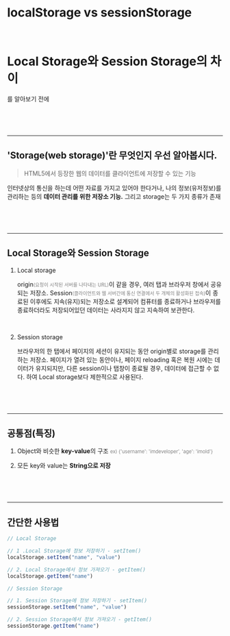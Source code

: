 # localStorage vs sessionStorage


​	

# Local Storage와 Session Storage의 차이

를 알아보기 전에 

​		

​	

---

## 'Storage(web storage)'란 무엇인지 우선 알아봅시다.

> HTML5에서 등장한 웹의 데이터를 클라이언트에 저장할 수 있는 기능

인터넷상의 통신을 하는데 어떤 자료를 가지고 있어야 한다거나, 나의 정보(유저정보)를 관리하는 등의 **데이터 관리를 위한 저장소 기능.** 그리고 storage는 두 가지 종류가 존재

​			

​			

---

## Local Storage와 Session Storage

1. Local storage

   origin<span style="color: grey; font-size:0.8em">(요청이 시작된 서버를 나타내는 URL)</span>이 같을 경우, 여러 탭과 브라우저 창에서 공유되는 저장소.  Session<span style="color: grey; font-size:0.8em">(클라이언트와 웹 서버간에 통신 연결에서 두 개체의 활성화된 접속)</span>이 종료된 이후에도 지속(유지)되는 저장소로 설계되어 컴퓨터를 종료하거나 브라우저를 종료하더라도 저장되어있던 데이터는 사라지지 않고 지속하여 보관한다.

   ​					

2. Session storage

   브라우저의 한 탭에서 페이지의 세션이 유지되는 동안 origin별로 storage를 관리하는 저장소. 페이지가 열려 있는 동안이나, 페이지 reloading 혹은 복원 시에는 데이터가 유지되지만, 다른 session이나 탭창이 종료될 경우, 데이터에 접근할 수 없다. 하여 Local storage보다 제한적으로 사용된다.

​				

​	

---

## 공통점(특징)

1. Object와 비슷한 **key-value**의 구조 <span style="color: grey; font-size:0.8em">ex) {'username': 'imdeveloper', 'age': 'imold'}</span>

2. 모든 key와 value는 **String으로 저장**

​			

​			

---

## 간단한 사용법

```javascript
// Local Storage

// 1 .Local Storage에 정보 저장하기 - setItem()
localStorage.setItem("name", "value")

// 2. Local Storage에서 정보 가져오기 - getItem()
localStorage.getItem("name")
```

```javascript
// Session Storage

// 1. Session Storage에 정보 저장하기 - setItem()
sessionStorage.setItem("name", "value")

// 2. Session Storage에서 정보 가져오기 - getItem()
sessionStorage.getItem("name")
```

​	

​	

​	

​	


